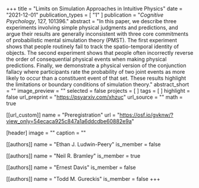 +++
title = "Limits on Simulation Approaches in Intuitive Physics"
date = "2021-12-01"
publication_types = [ "1" ]
publication = "_Cognitive Psychology_, 127, 101396."
abstract = "In this paper, we describe three experiments involving simple physical judgments and predictions, and argue their results are generally inconsistent with three core commitments of probabilistic mental simulation theory (PMST). The first experiment shows that people routinely fail to track the spatio-temporal identity of objects. The second experiment shows that people often incorrectly reverse the order of consequential physical events when making physical predictions. Finally, we demonstrate a physical version of the conjunction fallacy where participants rate the probability of two joint events as more likely to occur than a constituent event of that set. These results highlight the limitations or boundary conditions of simulation theory."
abstract_short = ""
image_preview = ""
selected = false
projects = [ ]
tags = [ ]
highlight = false
url_preprint = "https://psyarxiv.com/xhzuc"
url_source = ""
math = true

[[url_custom]]
name = "Preregistration"
url = "https://osf.io/gvknw/?view_only=54ecaca925c847a1a6ddcdbe60882e9a"

[header]
image = ""
caption = ""

[[authors]]
name = "Ethan J. Ludwin-Peery"
is_member = false

[[authors]]
name = "Neil R. Bramley"
is_member = true

[[authors]]
name = "Ernest Davis"
is_member = false

[[authors]]
name = "Todd M. Gureckis"
is_member = false
+++

